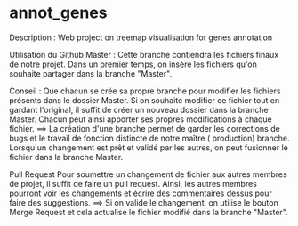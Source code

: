 # annot_genes
Description : Web project on treemap visualisation for genes annotation

Utilisation du Github
Master : Cette branche contiendra les fichiers finaux de notre projet.
Dans un premier temps, on insère les fichiers qu'on souhaite partager dans la branche "Master".

Conseil : Que chacun se crée sa propre branche pour modifier les fichiers présents dans le dossier Master.
Si on souhaite modifier ce fichier tout en gardant l'original, il suffit de créer un nouveau dossier dans la branche Master. Chacun peut ainsi apporter ses propres modifications à chaque fichier.
==> La création d'une branche permet de garder les corrections de bugs et le travail de fonction distincte de notre maître ( production) branche. Lorsqu'un changement est prêt et validé par les autres, on peut fusionner le fichier dans la branche Master.

Pull Request
Pour soumettre un changement de fichier aux autres membres de projet, il suffit de faire un pull request. Ainsi, les autres membres pourront voir les changements et écrire des commentaires dessus pour faire des suggestions.
==> Si on valide le changement, on utilise le bouton Merge Request et cela actualise le fichier modifié dans la branche "Master".

